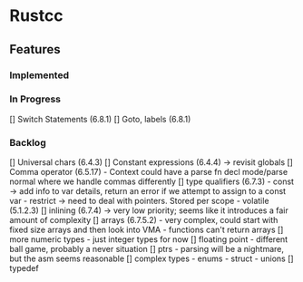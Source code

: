 # Rustcc

## Features

### Implemented

### In Progress 
[] Switch Statements (6.8.1)
[] Goto, labels (6.8.1) 

### Backlog
[] Universal chars (6.4.3)
[] Constant expressions (6.4.4) -> revisit globals
[] Comma operator (6.5.17)
    - Context could have a parse fn decl mode/parse normal where we handle commas differently
[] type qualifiers (6.7.3)
    - const -> add info to var details, return an error if we attempt to assign to a const var
    - restrict -> need to deal with pointers. Stored per scope
    - volatile (5.1.2.3)
[] inlining (6.7.4) -> very low priority; seems like it introduces a fair amount of complexity
[] arrays (6.7.5.2)
    - very complex, could start with fixed size arrays and then look into VMA
    - functions can't return arrays
[] more numeric types
    - just integer types for now
[] floating point
    - different ball game, probably a never situation
[] ptrs
    - parsing will be a nightmare, but the asm seems reasonable
[] complex types
    - enums
    - struct
    - unions
[] typedef
